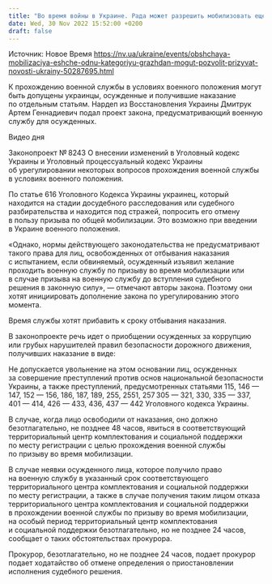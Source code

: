 ```yaml
---
title: "Во время войны в Украине. Рада может разрешить мобилизовать еще одну категорию граждан"
date: Wed, 30 Nov 2022 15:52:00 +0200
draft: false
---
```

Источник: Новое Время https://nv.ua/ukraine/events/obshchaya-mobilizaciya-eshche-odnu-kategoriyu-grazhdan-mogut-pozvolit-prizyvat-novosti-ukrainy-50287695.html


К прохождению военной службы в условиях военного положения могут быть допущены украинцы, осужденные и получившие наказание по отдельным статьям. Нардеп из Восстановления Украины Дмитрук Артем Геннадиевич подал проект закона, предусматривающий военную службу для осужденных.

 Видео дня   

Законопроект № 8243 О внесении изменений в Уголовный кодекс Украины и Уголовный процессуальный кодекс Украины об урегулировании некоторых вопросов прохождения военной службы в условиях военного положения.

По статье 616 Уголовного Кодекса Украины украинец, который находится на стадии досудебного расследования или судебного разбирательства и находится под стражей, попросить его отмену в пользу призыва по общей мобилизации. Это возможно при введении в Украине военного положения.

«Однако, нормы действующего законодательства не предусматривают такого права для лиц, освобожденных от отбывания наказания с испытанием, если обвиняемый, осужденный изъявил желание проходить военную службу по призыву во время мобилизации или в случае призыва на военную службу до вступления судебного решения в законную силу», ― отмечают авторы закона. Поэтому они хотят инициировать дополнение закона по урегулированию этого момента.

Время службы хотят прибавить к сроку отбывания наказания.

В законопроекте речь идет о приобщении осужденных за коррупцию или грубых нарушителей правил безопасности дорожного движения, получивших наказание в виде:

Не допускается увольнение на этом основании лиц, осужденных за совершение преступлений против основ национальной безопасности Украины, а также преступлений, предусмотренных статьями 115, 146 — 147, 152 — 156, 186, 187, 189, 255, 2551, 257 305 — 321, 330, 335 — 337, 401 — 414, 426 — 433, 436, 437 — 442 Уголовного кодекса Украины.

В случае, когда лицо освободили от наказания, оно должно безотлагательно, не позднее 48 часов, явиться в соответствующий территориальный центр комплектования и социальной поддержки по месту регистрации с целью прохождения военной службы по призыву во время мобилизации.

В случае неявки осужденного лица, которое получило право на военную службу в указанный срок соответствующего территориального центра комплектования и социальной поддержки по месту регистрации, а также в случае получения таким лицом отказа территориального центра комплектования и социальной поддержки в прохождении военной службы по призыву во время мобилизации, на особый период территориальный центр комплектования и социальной поддержки безотлагательно, но не позднее 24 часов, сообщает о таких обстоятельствах прокурора.

Прокурор, безотлагательно, но не позднее 24 часов, подает прокурор подает ходатайство об отмене определения о приостановлении исполнения судебного решения.
